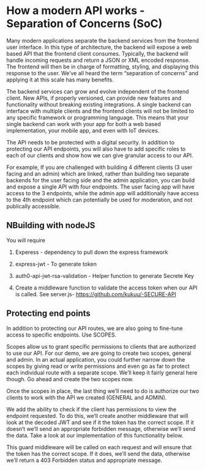 # How a modern API works - Separation of Concerns (SoC)

Many modern applications separate the backend services from the frontend user interface. In this type of architecture, the backend will expose a web based API that the frontend client consumes. Typically, the backend will handle incoming requests and return a JSON or XML encoded response. The frontend will then be in charge of formatting, styling, and displaying this response to the user. We’ve all heard the term “separation of concerns” and applying it at this scale has many benefits.

The backend services can grow and evolve independent of the frontend client. New APIs, if properly versioned, can provide new features and functionality without breaking existing integrations. A single backend can interface with multiple clients and the frontend clients will not be limited to any specific framework or programming language. This means that your single backend can work with your app for both a web based implementation, your mobile app, and even with IoT devices.

The API needs to be protected with a digital security. In addition to protecting our API endpoints, you will also have to add specific roles to each of our clients and show how we can give granular access to our API.

For example, If you are challenged with building 4 different clients (3 user facing and an admin) which are linked, rather than building two separate backends for the user facing side and the admin application, you can  build and expose a single API with four endpoints. The user facing app will have access to the 3 endpoints, while the admin app will additionally have access to the 4th endpoint which can potentially be used for moderation, and not  publically accessible. 

## NBuilding with nodeJS

You will require

1. Experess - dependency to pull down the express framework

2. express-jwt - To generate token

3. auth0-api-jwt-rsa-validation - Helper function to generate Secrete Key

4. Create a middleware function to validate the access token when our API is called. See server.js- https://github.com/kukuu/-SECURE-API


## Protecting end points

In addition to protecting our API routes, we are also going to fine-tune access to specific endpoints. Use SCOPES.

Scopes allow us to grant specific permissions to clients that are authorized to use our API. For our demo, we are going to create two scopes, general and admin. In an actual application, you could further narrow down the scopes by giving read or write permissions and even go as far to protect each individual route with a separate scope. We’ll keep it fairly general here though. Go ahead and create the two scopes now.

Once the  scopes in place, the last thing we’ll need to do is authorize our two clients to work with the API we created (GENERAL and ADMIN).

We add the ability to check if the client has permissions to view the endpoint requested. To do this, we’ll create another middleware that will look at the decoded JWT and see if it the token has the correct scope. If it doesn’t we’ll send an appropriate forbidden message, otherwise we’ll send the data. Take a look at our implementation of this functionality below.

This guard middleware will be called on each request and will ensure that the token has the correct scope. If it does, we’ll send the data, otherwise we’ll return a 403 Forbidden status and appropriate message.